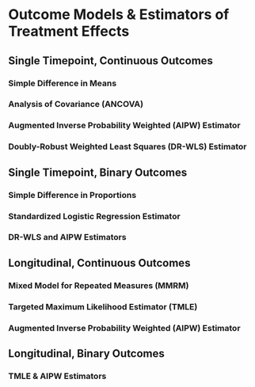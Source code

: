 # Outcome Models & Estimators of Treatment Effects

## Single Timepoint, Continuous Outcomes

### Simple Difference in Means

### Analysis of Covariance (ANCOVA)

### Augmented Inverse Probability Weighted (AIPW) Estimator

### Doubly-Robust Weighted Least Squares (DR-WLS) Estimator




## Single Timepoint, Binary Outcomes

### Simple Difference in Proportions

### Standardized Logistic Regression Estimator

### DR-WLS and AIPW Estimators




## Longitudinal, Continuous Outcomes

### Mixed Model for Repeated Measures (MMRM)

### Targeted Maximum Likelihood Estimator (TMLE)

### Augmented Inverse Probability Weighted (AIPW) Estimator




## Longitudinal, Binary Outcomes

### TMLE & AIPW Estimators

